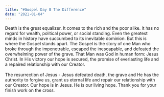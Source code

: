 ```yaml
---
title: "#Gospel Day 8 The Difference"
date: "2021-01-04"
---
```


Death is the great equalizer. It comes to the rich and the poor alike. It has no regard for wealth, political power, or social standing. Even the greatest minds in history have succumbed to its inevitable dominion. But this is where the Gospel stands apart. The Gospel is the story of one Man who broke through the impenetrable, escaped the inescapable, and defeated the overwhelming power of the grave. That Man was God in human form: Jesus Christ. In His victory our hope is secured, the promise of everlasting life and a repaired relationship with our Creator.
<br/>  
The resurrection of Jesus - Jesus defeated death, the grave and He has the authority to forgive us, grant us eternal life and repair our relationship with our Creator. Our hope is in Jesus. He is our living hope. Thank you for your finish work on the cross.
